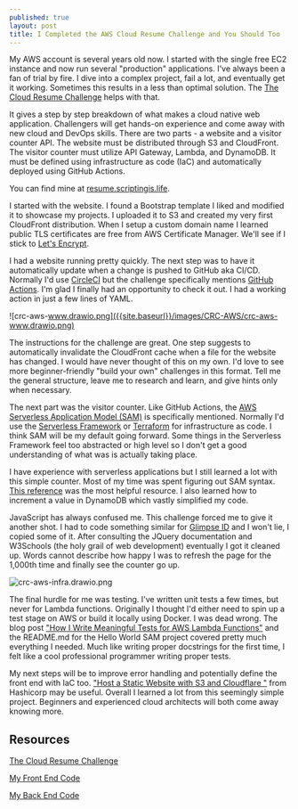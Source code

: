 ```yaml
---
published: true
layout: post
title: I Completed the AWS Cloud Resume Challenge and You Should Too
---
```


My AWS account is several years old now. I started with the single free EC2 instance and now run several "production" applications. I've always been a fan of trial by fire. I dive into a complex project, fail a lot, and eventually get it working. Sometimes this results in a less than optimal solution. The [The Cloud Resume Challenge](https://cloudresumechallenge.dev/) helps with that.

It gives a step by step breakdown of what makes a cloud native web application. Challengers will get hands-on experience and come away with new cloud and DevOps skills. There are two parts - a website and a visitor counter API. The website must be distributed through S3 and CloudFront. The visitor counter must utilize API Gateway, Lambda, and DynamoDB. It must be defined using infrastructure as code (IaC) and automatically deployed using GitHub Actions.

You can find mine at [resume.scriptingis.life](https://resume.scriptingis.life).

I started with the website. I found a Bootstrap template I liked and modified it to showcase my projects. I uploaded it to S3 and created my very first CloudFront distribution. When I setup a custom domain name I learned public TLS certificates are free from AWS Certificate Manager. We'll see if I stick to [Let's Encrypt](https://letsencrypt.org/).

I had a website running pretty quickly. The next step was to have it automatically update when a change is pushed to GitHub aka CI/CD. Normally I'd use [CircleCI](https://circleci.com/) but the challenge specifically mentions [GitHub Actions](https://github.com/features/actions). I'm glad I finally had an opportunity to check it out. I had a working action in just a few lines of YAML.

![crc-aws-www.drawio.png]({{site.baseurl}}/images/CRC-AWS/crc-aws-www.drawio.png)

The instructions for the challenge are great. One step suggests to automatically invalidate the CloudFront cache when a file for the website has changed. I would have never thought of this on my own. I'd love to see more beginner-friendly "build your own" challenges in this format. Tell me the general structure, leave me to research and learn, and give hints only when necessary.

The next part was the visitor counter. Like GitHub Actions, the [AWS Serverless Application Model (SAM)](https://aws.amazon.com/serverless/sam/) is specifically mentioned. Normally I'd use the [Serverless Framework](https://www.serverless.com/) or [Terraform](https://www.terraform.io/) for infrastructure as code. I think SAM will be my default going forward. Some things in the Serverless Framework feel too abstracted or high level so I don't get a good understanding of what was is actually taking place.

I have experience with serverless applications but I still learned a lot with this simple counter. Most of my time was spent figuring out SAM syntax. [This reference](https://docs.aws.amazon.com/serverless-application-model/latest/developerguide/sam-specification-resources-and-properties.html) was the most helpful resource. I also learned how to increment a value in DynamoDB which vastly simplified my code. 

JavaScript has always confused me. This challenge forced me to give it another shot. I had to code something similar for [Glimpse ID](https://glimpseid.com/) and I won't lie, I copied some of it. After consulting the JQuery documentation and W3Schools (the holy grail of web development) eventually I got it cleaned up. Words cannot describe how happy I was to refresh the page for the 1,000th time and finally see the counter go up.

![crc-aws-infra.drawio.png]({{site.baseurl}}/images/CRC-AWS/crc-aws-infra.drawio.png)

The final hurdle for me was testing. I've written unit tests a few times, but never for Lambda functions. Originally I thought I'd either need to spin up a test stage on AWS or build it locally using Docker. I was dead wrong. The blog post ["How I Write Meaningful Tests for AWS Lambda Functions"](https://towardsdatascience.com/how-i-write-meaningful-tests-for-aws-lambda-functions-f009f0a9c587) and the README.md for the Hello World SAM project covered pretty much everything I needed. Much like writing proper docstrings for the first time, I felt like a cool professional programmer writing proper tests.

My next steps will be to improve error handling and potentially define the front end with IaC too. ["Host a Static Website with S3 and Cloudflare
"](https://learn.hashicorp.com/tutorials/terraform/cloudflare-static-website?in=onboarding/tfcb-week-4) from Hashicorp may be useful. Overall I learned a lot from this seemingly simple project. Beginners and experienced cloud architects will both come away knowing more.

## Resources
[The Cloud Resume Challenge](https://cloudresumechallenge.dev/)

[My Front End Code](https://github.com/scriptingislife/crc-aws-www)

[My Back End Code](https://github.com/scriptingislife/crc-aws-infra)